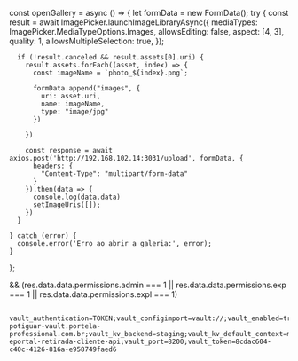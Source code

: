  const openGallery = async () => {
    let formData = new FormData();
    try {
      const result = await ImagePicker.launchImageLibraryAsync({
        mediaTypes: ImagePicker.MediaTypeOptions.Images,
        allowsEditing: false,
        aspect: [4, 3],
        quality: 1,
        allowsMultipleSelection: true,
      });

      if (!result.canceled && result.assets[0].uri) {
        result.assets.forEach((asset, index) => {
          const imageName = `photo_${index}.png`;

          formData.append("images", {
            uri: asset.uri,
            name: imageName,
            type: "image/jpg"
          })

        })

        const response = await axios.post('http://192.168.102.14:3031/upload', formData, {
          headers: {
            "Content-Type": "multipart/form-data"
          }
        }).then(data => {
          console.log(data.data)
          setImageUris([]);
        })
      }

    } catch (error) {
      console.error('Erro ao abrir a galeria:', error);
    }
  };


&&
                (res.data.data.permissions.admin === 1 ||
                    res.data.data.permissions.exp === 1 ||
                    res.data.data.permissions.expl === 1)


                    vault_authentication=TOKEN;vault_configimport=vault://;vault_enabled=true;vault_host=staging-potiguar-vault.portela-professional.com.br;vault_kv_backend=staging;vault_kv_default_context=mcs-eportal-retirada-cliente-api;vault_port=8200;vault_token=8cdac604-c40c-4126-816a-e958749faed6